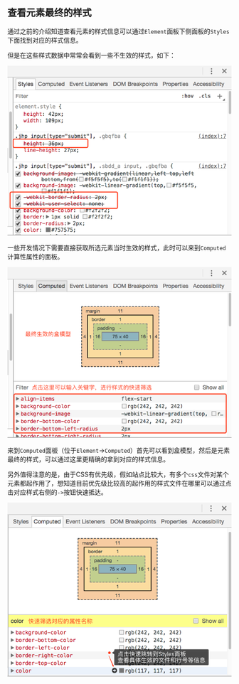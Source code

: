 ## 查看元素最终的样式

通过之前的介绍知道查看元素的样式信息可以通过`Element`面板下侧面板的`Styles`下面找到对应的样式信息。

但是在这些样式数据中常常会看到一些不生效的样式，如下：

![](/assets/google-developer-tools/see-the-final-style-of-the-element-unuse-panel.png)

一些开发情况下需要直接获取所选元素当时生效的样式，此时可以来到`Computed`计算性属性的面板。

![](/assets/google-developer-tools/see-the-final-style-of-the-element-computed-styles.png)

来到`Computed`面板（位于`Element`->`Computed`）首先可以看到盒模型，然后是元素最终的样式，可以通过这里更精确的拿到对应的样式信息。

另外值得注意的是，由于CSS有优先级，假如站点比较大，有多个`css`文件对某个元素都起作用了，想知道目前优先级比较高的起作用的样式文件在哪里可以通过点击对应样式右侧的`->`按钮快速抵达。

![](/assets/google-developer-tools/see-the-final-style-of-the-element-fast-go-to-styles-panel.png)
